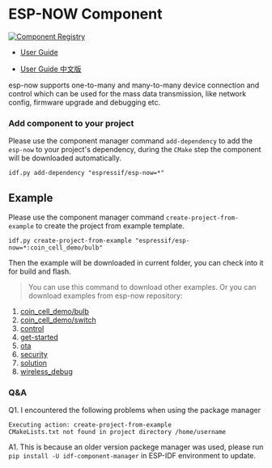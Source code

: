 # ESP-NOW Component

[![Component Registry](https://components.espressif.com/components/espressif/esp-now/badge.svg)](https://components.espressif.com/components/espressif/esp-now)

- [User Guide](https://github.com/espressif/esp-now/tree/master/User_Guide.md)

- [User Guide 中文版](https://github.com/espressif/esp-now/tree/master/User_Guide_CN.md)

esp-now supports one-to-many and many-to-many device connection and control which can be used for the mass data transmission, like network config, firmware upgrade and debugging etc.

### Add component to your project

Please use the component manager command `add-dependency` to add the `esp-now` to your project's dependency, during the `CMake` step the component will be downloaded automatically.

```
idf.py add-dependency "espressif/esp-now=*"
```

## Example

Please use the component manager command `create-project-from-example` to create the project from example template.

```
idf.py create-project-from-example "espressif/esp-now=*:coin_cell_demo/bulb"
```

Then the example will be downloaded in current folder, you can check into it for build and flash.

> You can use this command to download other examples. Or you can download examples from esp-now repository: 
1. [coin_cell_demo/bulb](https://github.com/espressif/esp-now/tree/master/examples/coin_cell_demo/bulb)
2. [coin_cell_demo/switch](https://github.com/espressif/esp-now/tree/master/examples/coin_cell_demo/switch)
3. [control](https://github.com/espressif/esp-now/tree/master/examples/control)
4. [get-started](https://github.com/espressif/esp-now/tree/master/examples/get-started)
5. [ota](https://github.com/espressif/esp-now/tree/master/examples/ota)
6. [security](https://github.com/espressif/esp-now/tree/master/examples/security)
7. [solution](https://github.com/espressif/esp-now/tree/master/examples/solution)
8. [wireless_debug](https://github.com/espressif/esp-now/tree/master/examples/wireless_debug)

### Q&A

Q1. I encountered the following problems when using the package manager

```
Executing action: create-project-from-example
CMakeLists.txt not found in project directory /home/username
```

A1. This is because an older version packege manager was used, please run `pip install -U idf-component-manager` in ESP-IDF environment to update.
